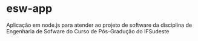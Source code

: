 # esw-app
Aplicação em node.js para atender ao projeto de software da disciplina de Engenharia de Sofware do Curso de Pós-Gradução do IFSudeste
